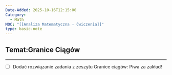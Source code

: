 ```yaml
---
Date-Added: 2025-10-16T12:15:00
Category:
  - Math
MOC: "[[Analiza Matematyczna - Ćwiczenia]]"
type: basic-note
---
```

## Temat:Granice Ciągów
- - -
- [ ] Dodać rozwiązanie zadania z zeszytu
Granice ciągów:
Piwa za zakład!

